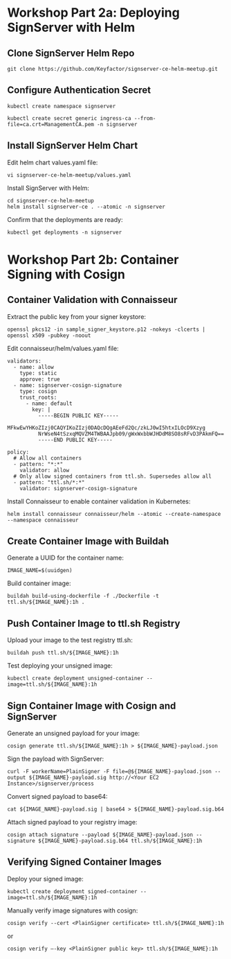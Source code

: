 # Workshop Part 2a: ​Deploying SignServer ​with Helm​

## Clone SignServer Helm Repo​

```shell
git clone https://github.com/Keyfactor/signserver-ce-helm-meetup.git
```

## Configure Authentication Secret​

```shell
kubectl create namespace signserver​
```

```shell
kubectl create secret generic ingress-ca --from-file=ca.crt=ManagementCA.pem -n signserver
```

## Install SignServer​ Helm Chart​

Edit helm chart values.yaml file:​
```shell
vi signserver-ce-helm-meetup/values.yaml
```

Install SignServer with Helm:​
```shell
cd signserver-ce-helm-meetup​
helm install signserver-ce . --atomic -n signserver​
```

Confirm that the deployments are ready:
```shell
kubectl get deployments -n signserver
```

# Workshop Part 2b: Container Signing with Cosign​

## Container Validation with Connaisseur​

Extract the public key from your signer keystore:​
```shell
openssl pkcs12 -in sample_signer_keystore.p12 -nokeys -clcerts | openssl x509 -pubkey -noout
```

Edit connaisseur/helm/values.yaml file:
```shell
validators:
  - name: allow
    type: static
    approve: true
  - name: signserver-cosign-signature
    type: cosign
    trust_roots:
      - name: default
        key: |
          -----BEGIN PUBLIC KEY-----
          MFkwEwYHKoZIzj0CAQYIKoZIzj0DAQcDQgAEeFd2Qc/zkLJ0wI5htxILOcD9Xzyg
          NrWseN4tSzxqMQVZM4TWBAAJpb09/gWxWxbbWJHDdM8SO8sRFvD3PAkmFQ==
          -----END PUBLIC KEY-----

policy:
  # Allow all containers
  - pattern: "*:*"
    validator: allow
  # Only allow signed containers from ttl.sh. Supersedes allow all
  - pattern: "ttl.sh/*:*"
    validator: signserver-cosign-signature
```

Install Connaisseur to enable container validation in Kubernetes:​
```shell
helm install connaisseur connaisseur/helm --atomic --create-namespace --namespace connaisseur​
```

## Create Container Image with Buildah​

Generate a UUID for the container name:
```shell
IMAGE_NAME=$(uuidgen)
```

Build container image:
```shell
buildah build-using-dockerfile -f ./Dockerfile -t ttl.sh/${IMAGE_NAME}:1h .
```

## Push Container Image to ttl.sh Registry

Upload your image to the test registry ttl.sh:
```shell
buildah push ttl.sh/${IMAGE_NAME}:1h
```

Test deploying your unsigned image:
```shell
kubectl create deployment unsigned-container --image=ttl.sh/${IMAGE_NAME}:1h
```

## Sign Container Image with Cosign and SignServer

Generate an unsigned payload for your image:
```shell
cosign generate ttl.sh/${IMAGE_NAME}:1h > ${IMAGE_NAME}-payload.json
```

Sign the payload with SignServer:
```shell
curl -F workerName=PlainSigner -F file=@${IMAGE_NAME}-payload.json --output ${IMAGE_NAME}-payload.sig http://<Your EC2 Instance>/signserver/process
```

Convert signed payload to base64:
```shell
cat ${IMAGE_NAME}-payload.sig | base64 > ${IMAGE_NAME}-payload.sig.b64
```

Attach signed payload to your registry image:
```shell
cosign attach signature --payload ${IMAGE_NAME}-payload.json --signature ${IMAGE_NAME}-payload.sig.b64 ttl.sh/${IMAGE_NAME}:1h
```

## Verifying Signed Container Images

Deploy your signed image:
```shell
kubectl create deployment signed-container --image=ttl.sh/${IMAGE_NAME}:1h
```

Manually verify image signatures with cosign:
```shell
cosign verify --cert <PlainSigner certificate> ttl.sh/${IMAGE_NAME}:1h​
```
or​
```shell
cosign verify –-key <PlainSigner public key> ttl.sh/${IMAGE_NAME}:1h​
```
